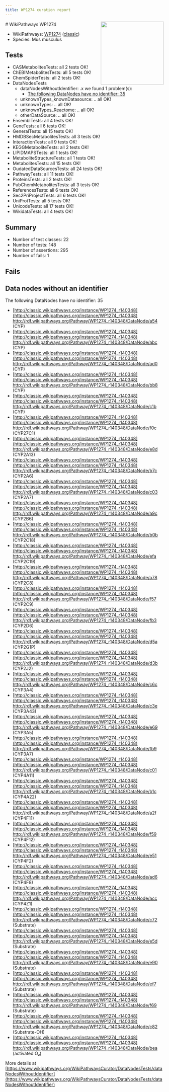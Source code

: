 ```yaml
---
title: WP1274 curation report
---
```


<img style="float: right; width: 200px" src="https://upload.wikimedia.org/wikipedia/commons/thumb/8/83/Wplogo_with_text_500.png/640px-Wplogo_with_text_500.png" />
# WikiPathways WP1274

* WikiPathways: [WP1274](https://wikipathways.org/pathways/WP1274) ([classic](https://classic.wikipathways.org/instance/WP1274))
* Species: Mus musculus
## Tests
* CASMetabolitesTests: all 2 tests OK!
* ChEBIMetabolitesTests: all 5 tests OK!
* ChemSpiderTests: all 2 tests OK!
* DataNodesTests
    * dataNodesWithoutIdentifier: .x we found 1 problem(s):
        * [The following DataNodes have no identifier: 35](#8792c4d3)
    * unknownTypes_knownDatasource: .. all OK!
    * unknownTypes: .. all OK!
    * unknownTypes_Reactome: .. all OK!
    * otherDataSource: .. all OK!
* EnsemblTests: all 4 tests OK!
* GeneTests: all 6 tests OK!
* GeneralTests: all 15 tests OK!
* HMDBSecMetabolitesTests: all 3 tests OK!
* InteractionTests: all 9 tests OK!
* KEGGMetaboliteTests: all 2 tests OK!
* LIPIDMAPSTests: all 1 tests OK!
* MetaboliteStructureTests: all 1 tests OK!
* MetabolitesTests: all 15 tests OK!
* OudatedDataSourcesTests: all 24 tests OK!
* PathwayTests: all 11 tests OK!
* ProteinsTests: all 2 tests OK!
* PubChemMetabolitesTests: all 3 tests OK!
* ReferencesTests: all 6 tests OK!
* Sec2PriProjectTests: all 6 tests OK!
* UniProtTests: all 5 tests OK!
* UnicodeTests: all 17 tests OK!
* WikidataTests: all 4 tests OK!


## Summary

* Number of test classes: 22
* Number of tests: 148
* Number of assertions: 295
* Number of fails: 1

## Fails

<a name="8792c4d3" />

## Data nodes without an identifier

The following DataNodes have no identifier: 35

* [http://classic.wikipathways.org/instance/WP1274_r140348](http://classic.wikipathways.org/instance/WP1274_r140348) http://rdf.wikipathways.org/Pathway/WP1274_r140348/DataNode/a54 (CYP)
* [http://classic.wikipathways.org/instance/WP1274_r140348](http://classic.wikipathways.org/instance/WP1274_r140348) http://rdf.wikipathways.org/Pathway/WP1274_r140348/DataNode/abc (CYP)
* [http://classic.wikipathways.org/instance/WP1274_r140348](http://classic.wikipathways.org/instance/WP1274_r140348) http://rdf.wikipathways.org/Pathway/WP1274_r140348/DataNode/ad0 (CYP)
* [http://classic.wikipathways.org/instance/WP1274_r140348](http://classic.wikipathways.org/instance/WP1274_r140348) http://rdf.wikipathways.org/Pathway/WP1274_r140348/DataNode/bb8 (CYP)
* [http://classic.wikipathways.org/instance/WP1274_r140348](http://classic.wikipathways.org/instance/WP1274_r140348) http://rdf.wikipathways.org/Pathway/WP1274_r140348/DataNode/c1b (CYP)
* [http://classic.wikipathways.org/instance/WP1274_r140348](http://classic.wikipathways.org/instance/WP1274_r140348) http://rdf.wikipathways.org/Pathway/WP1274_r140348/DataNode/f0c (CYP27C1)
* [http://classic.wikipathways.org/instance/WP1274_r140348](http://classic.wikipathways.org/instance/WP1274_r140348) http://rdf.wikipathways.org/Pathway/WP1274_r140348/DataNode/e8d (CYP2A13)
* [http://classic.wikipathways.org/instance/WP1274_r140348](http://classic.wikipathways.org/instance/WP1274_r140348) http://rdf.wikipathways.org/Pathway/WP1274_r140348/DataNode/b7c (CYP2A6)
* [http://classic.wikipathways.org/instance/WP1274_r140348](http://classic.wikipathways.org/instance/WP1274_r140348) http://rdf.wikipathways.org/Pathway/WP1274_r140348/DataNode/c03 (CYP2A7)
* [http://classic.wikipathways.org/instance/WP1274_r140348](http://classic.wikipathways.org/instance/WP1274_r140348) http://rdf.wikipathways.org/Pathway/WP1274_r140348/DataNode/a9c (CYP2B6)
* [http://classic.wikipathways.org/instance/WP1274_r140348](http://classic.wikipathways.org/instance/WP1274_r140348) http://rdf.wikipathways.org/Pathway/WP1274_r140348/DataNode/b0b (CYP2C18)
* [http://classic.wikipathways.org/instance/WP1274_r140348](http://classic.wikipathways.org/instance/WP1274_r140348) http://rdf.wikipathways.org/Pathway/WP1274_r140348/DataNode/efa (CYP2C19)
* [http://classic.wikipathways.org/instance/WP1274_r140348](http://classic.wikipathways.org/instance/WP1274_r140348) http://rdf.wikipathways.org/Pathway/WP1274_r140348/DataNode/a78 (CYP2C8)
* [http://classic.wikipathways.org/instance/WP1274_r140348](http://classic.wikipathways.org/instance/WP1274_r140348) http://rdf.wikipathways.org/Pathway/WP1274_r140348/DataNode/f57 (CYP2C9)
* [http://classic.wikipathways.org/instance/WP1274_r140348](http://classic.wikipathways.org/instance/WP1274_r140348) http://rdf.wikipathways.org/Pathway/WP1274_r140348/DataNode/fb3 (CYP2D6)
* [http://classic.wikipathways.org/instance/WP1274_r140348](http://classic.wikipathways.org/instance/WP1274_r140348) http://rdf.wikipathways.org/Pathway/WP1274_r140348/DataNode/d5a (CYP2G1P)
* [http://classic.wikipathways.org/instance/WP1274_r140348](http://classic.wikipathways.org/instance/WP1274_r140348) http://rdf.wikipathways.org/Pathway/WP1274_r140348/DataNode/d3b (CYP2J2)
* [http://classic.wikipathways.org/instance/WP1274_r140348](http://classic.wikipathways.org/instance/WP1274_r140348) http://rdf.wikipathways.org/Pathway/WP1274_r140348/DataNode/c6c (CYP3A4)
* [http://classic.wikipathways.org/instance/WP1274_r140348](http://classic.wikipathways.org/instance/WP1274_r140348) http://rdf.wikipathways.org/Pathway/WP1274_r140348/DataNode/c3e (CYP3A43)
* [http://classic.wikipathways.org/instance/WP1274_r140348](http://classic.wikipathways.org/instance/WP1274_r140348) http://rdf.wikipathways.org/Pathway/WP1274_r140348/DataNode/e69 (CYP3A5)
* [http://classic.wikipathways.org/instance/WP1274_r140348](http://classic.wikipathways.org/instance/WP1274_r140348) http://rdf.wikipathways.org/Pathway/WP1274_r140348/DataNode/fb9 (CYP3A7)
* [http://classic.wikipathways.org/instance/WP1274_r140348](http://classic.wikipathways.org/instance/WP1274_r140348) http://rdf.wikipathways.org/Pathway/WP1274_r140348/DataNode/c01 (CYP4A11)
* [http://classic.wikipathways.org/instance/WP1274_r140348](http://classic.wikipathways.org/instance/WP1274_r140348) http://rdf.wikipathways.org/Pathway/WP1274_r140348/DataNode/b1c (CYP4A22)
* [http://classic.wikipathways.org/instance/WP1274_r140348](http://classic.wikipathways.org/instance/WP1274_r140348) http://rdf.wikipathways.org/Pathway/WP1274_r140348/DataNode/a2f (CYP4F11)
* [http://classic.wikipathways.org/instance/WP1274_r140348](http://classic.wikipathways.org/instance/WP1274_r140348) http://rdf.wikipathways.org/Pathway/WP1274_r140348/DataNode/f59 (CYP4F12)
* [http://classic.wikipathways.org/instance/WP1274_r140348](http://classic.wikipathways.org/instance/WP1274_r140348) http://rdf.wikipathways.org/Pathway/WP1274_r140348/DataNode/e51 (CYP4F2)
* [http://classic.wikipathways.org/instance/WP1274_r140348](http://classic.wikipathways.org/instance/WP1274_r140348) http://rdf.wikipathways.org/Pathway/WP1274_r140348/DataNode/ad6 (CYP4F8)
* [http://classic.wikipathways.org/instance/WP1274_r140348](http://classic.wikipathways.org/instance/WP1274_r140348) http://rdf.wikipathways.org/Pathway/WP1274_r140348/DataNode/acc (CYP4Z1)
* [http://classic.wikipathways.org/instance/WP1274_r140348](http://classic.wikipathways.org/instance/WP1274_r140348) http://rdf.wikipathways.org/Pathway/WP1274_r140348/DataNode/c72 (Substrate)
* [http://classic.wikipathways.org/instance/WP1274_r140348](http://classic.wikipathways.org/instance/WP1274_r140348) http://rdf.wikipathways.org/Pathway/WP1274_r140348/DataNode/e5d (Substrate)
* [http://classic.wikipathways.org/instance/WP1274_r140348](http://classic.wikipathways.org/instance/WP1274_r140348) http://rdf.wikipathways.org/Pathway/WP1274_r140348/DataNode/e90 (Substrate)
* [http://classic.wikipathways.org/instance/WP1274_r140348](http://classic.wikipathways.org/instance/WP1274_r140348) http://rdf.wikipathways.org/Pathway/WP1274_r140348/DataNode/ef7 (Substrate)
* [http://classic.wikipathways.org/instance/WP1274_r140348](http://classic.wikipathways.org/instance/WP1274_r140348) http://rdf.wikipathways.org/Pathway/WP1274_r140348/DataNode/f69 (Substrate)
* [http://classic.wikipathways.org/instance/WP1274_r140348](http://classic.wikipathways.org/instance/WP1274_r140348) http://rdf.wikipathways.org/Pathway/WP1274_r140348/DataNode/c82 (Substrate-OH)
* [http://classic.wikipathways.org/instance/WP1274_r140348](http://classic.wikipathways.org/instance/WP1274_r140348) http://rdf.wikipathways.org/Pathway/WP1274_r140348/DataNode/bea (activated O₂)


More details at [https://www.wikipathways.org/WikiPathwaysCurator/DataNodesTests/dataNodesWithoutIdentifier](https://www.wikipathways.org/WikiPathwaysCurator/DataNodesTests/dataNodesWithoutIdentifier)

